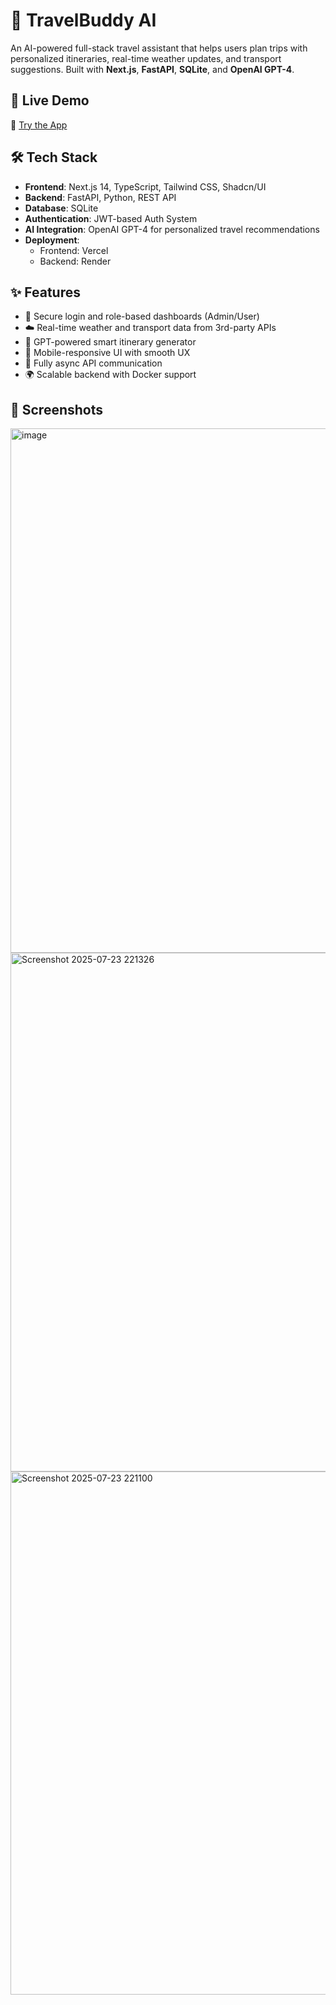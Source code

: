# 🧳 TravelBuddy AI

An AI-powered full-stack travel assistant that helps users plan trips with personalized itineraries, real-time weather updates, and transport suggestions. Built with **Next.js**, **FastAPI**, **SQLite**, and **OpenAI GPT-4**.

## 🚀 Live Demo

🔗 [Try the App](https://travel-buddy-mocha.vercel.app/)

## 🛠 Tech Stack

- **Frontend**: Next.js 14, TypeScript, Tailwind CSS, Shadcn/UI
- **Backend**: FastAPI, Python, REST API
- **Database**: SQLite
- **Authentication**: JWT-based Auth System
- **AI Integration**: OpenAI GPT-4 for personalized travel recommendations
- **Deployment**:
  - Frontend: Vercel
  - Backend: Render

## ✨ Features

- 🔐 Secure login and role-based dashboards (Admin/User)
- ☁️ Real-time weather and transport data from 3rd-party APIs
- 🤖 GPT-powered smart itinerary generator
- 📱 Mobile-responsive UI with smooth UX
- 🧪 Fully async API communication
- 🌍 Scalable backend with Docker support

## 📸 Screenshots

<img width="1919" height="839" alt="image" src="https://github.com/user-attachments/assets/640e66cc-6418-4a4a-92ce-853698fb3ea7" />
<img width="1919" height="830" alt="Screenshot 2025-07-23 221326" src="https://github.com/user-attachments/assets/139ddb11-93b2-4773-a999-e13509d47d2c" />
<img width="1919" height="837" alt="Screenshot 2025-07-23 221100" src="https://github.com/user-attachments/assets/1d957b48-5f83-445f-b022-bf12ca457f1f" />





